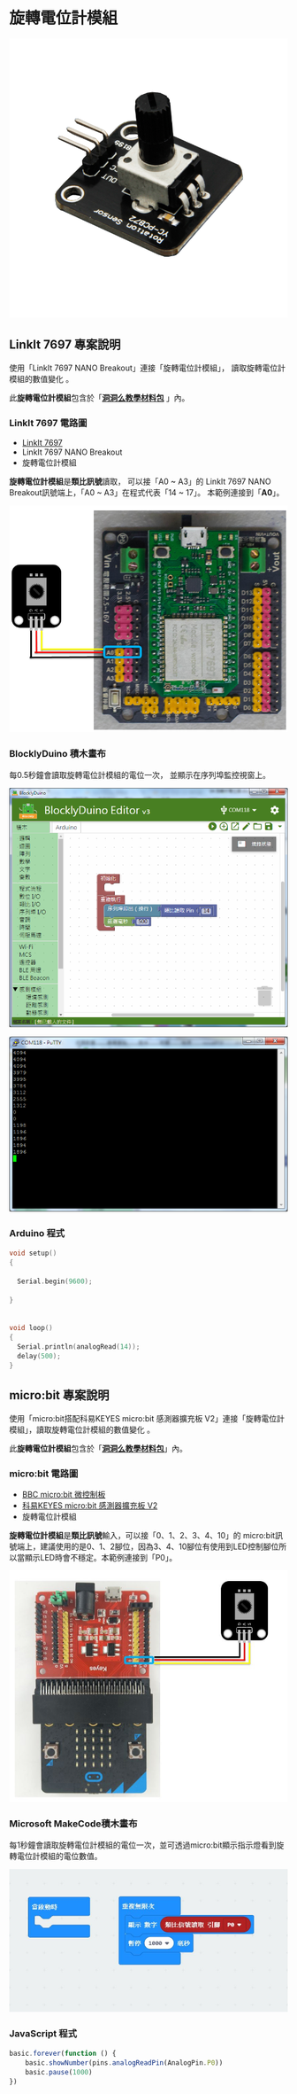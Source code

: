 # 旋轉電位計模組

![](../../.gitbook/assets/linkit7697_rotation_00.png)

## LinkIt 7697 專案說明

使用「LinkIt 7697 NANO Breakout」連接「旋轉電位計模組」， 讀取旋轉電位計模組的數值變化 。

此**旋轉電位計模組**包含於「[**洞洞么教學材料包**](https://www.robotkingdom.com.tw/product/rk-education-kit-001/) 」內。

### LinkIt 7697 電路圖

* [LinkIt 7697](https://www.robotkingdom.com.tw/product/linkit-7697/)
* LinkIt 7697 NANO Breakout
* 旋轉電位計模組

**旋轉電位計模組**是**類比訊號**讀取， 可以接「A0 ~ A3」的 LinkIt 7697 NANO Breakout訊號端上，「A0 ~ A3」在程式代表「14 ~ 17」。 本範例連接到「**A0**」。

![](../../.gitbook/assets/linkit7697_rotation_01.png)

### BlocklyDuino 積木畫布

每0.5秒鐘會讀取旋轉電位計模組的電位一次， 並顯示在序列埠監控視窗上。

![](../../.gitbook/assets/linkit7697_rotation_02.png)

![](../../.gitbook/assets/linkit7697_rotation_03.png)

### Arduino 程式

```c
void setup()
{

  Serial.begin(9600);

}


void loop()
{
  Serial.println(analogRead(14));
  delay(500);
}
```

## micro:bit 專案說明

使用「micro:bit搭配科易KEYES micro:bit 感測器擴充板 V2」連接「旋轉電位計模組」，讀取旋轉電位計模組的數值變化 。

此**旋轉電位計模組**包含於「[**洞洞么教學材料包**](https://www.robotkingdom.com.tw/product/rk-education-kit-001/)」內。

### micro:bit 電路圖

* [BBC micro:bit 微控制板
  ](https://www.robotkingdom.com.tw/product/bbc-microbit-1/)
* [科易KEYES micro:bit 感測器擴充板 V2
  ](https://www.robotkingdom.com.tw/product/keyes-microbit-sensor-breakout-v2/)
* 旋轉電位計模組

**旋轉電位計模組**是**類比訊號**輸入，可以接「0、1、2、3、4、10」的 micro:bit訊號端上，建議使用的是0、1、2腳位，因為3、4、10腳位有使用到LED控制腳位所以當顯示LED時會不穩定。本範例連接到「P0」。

![](../../.gitbook/assets/01%20%285%29.JPG)

### Microsoft MakeCode積木畫布

每1秒鐘會讀取旋轉電位計模組的電位一次，並可透過micro:bit顯示指示燈看到旋轉電位計模組的電位數值。

![](../../.gitbook/assets/02%20%289%29.JPG)

### JavaScript 程式

```javascript
basic.forever(function () {
    basic.showNumber(pins.analogReadPin(AnalogPin.P0))
    basic.pause(1000)
})
```

